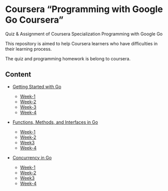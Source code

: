 # Coursera “Programming with Google Go Coursera”

Quiz & Assignment of Coursera Specialization Programming with Google Go

This repository is aimed to help Coursera learners who have difficulties in their learning process.

The quiz and programming homework is belong to coursera.

## Content
- [Getting Started with Go](https://github.com/AmitVermaDce/Programming-with-Google-Go-Coursera-Specialization/tree/main/1.%20Getting%20Started%20with%20Go)
    - [Week-1](https://github.com/AmitVermaDce/Programming-with-Google-Go-Coursera-Specialization/tree/main/1.%20Getting%20Started%20with%20Go/Week-1)
    - [Week-2](https://github.com/AmitVermaDce/Programming-with-Google-Go-Coursera-Specialization/tree/main/1.%20Getting%20Started%20with%20Go/Week-2)
    - [Week-3](https://github.com/pandao/editor.md)
    - [Week-4](https://github.com/pandao/editor.md)

- [Functions, Methods, and Interfaces in Go](https://github.com/pandao/editor.md)
    - [Week-1](https://github.com/pandao/editor.md)
    - [Week-2](https://github.com/pandao/editor.md)
    - [Week3](https://github.com/pandao/editor.md)
    - [Week-4](https://github.com/pandao/editor.md)

- [Concurrency in Go](https://github.com/pandao/editor.md)
    - [Week-1](https://github.com/pandao/editor.md)
    - [Week-2](https://github.com/pandao/editor.md)
    - [Week3](https://github.com/pandao/editor.md)
    - [Week-4](https://github.com/pandao/editor.md)

